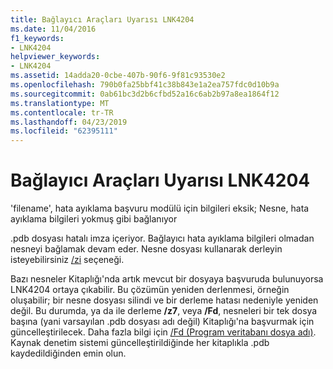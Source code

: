 ```yaml
---
title: Bağlayıcı Araçları Uyarısı LNK4204
ms.date: 11/04/2016
f1_keywords:
- LNK4204
helpviewer_keywords:
- LNK4204
ms.assetid: 14adda20-0cbe-407b-90f6-9f81c93530e2
ms.openlocfilehash: 790b0fa25bbf41c38b843e1a2ea757fdc0d10b9a
ms.sourcegitcommit: 0ab61bc3d2b6cfbd52a16c6ab2b97a8ea1864f12
ms.translationtype: MT
ms.contentlocale: tr-TR
ms.lasthandoff: 04/23/2019
ms.locfileid: "62395111"
---
```

# <a name="linker-tools-warning-lnk4204"></a>Bağlayıcı Araçları Uyarısı LNK4204

'filename', hata ayıklama başvuru modülü için bilgileri eksik; Nesne, hata ayıklama bilgileri yokmuş gibi bağlanıyor

.pdb dosyası hatalı imza içeriyor. Bağlayıcı hata ayıklama bilgileri olmadan nesneyi bağlamak devam eder. Nesne dosyası kullanarak derleyin isteyebilirsiniz [/zi](../../build/reference/z7-zi-zi-debug-information-format.md) seçeneği.

Bazı nesneler Kitaplığı'nda artık mevcut bir dosyaya başvuruda bulunuyorsa LNK4204 ortaya çıkabilir. Bu çözümün yeniden derlenmesi, örneğin oluşabilir; bir nesne dosyası silindi ve bir derleme hatası nedeniyle yeniden değil. Bu durumda, ya da ile derleme **/z7**, veya **/Fd**, nesneleri bir tek dosya başına (yani varsayılan .pdb dosyası adı değil) Kitaplığı'na başvurmak için güncelleştirilecek.  Daha fazla bilgi için [/Fd (Program veritabanı dosya adı)](../../build/reference/fd-program-database-file-name.md).  Kaynak denetim sistemi güncelleştirildiğinde her kitaplıkla .pdb kaydedildiğinden emin olun.